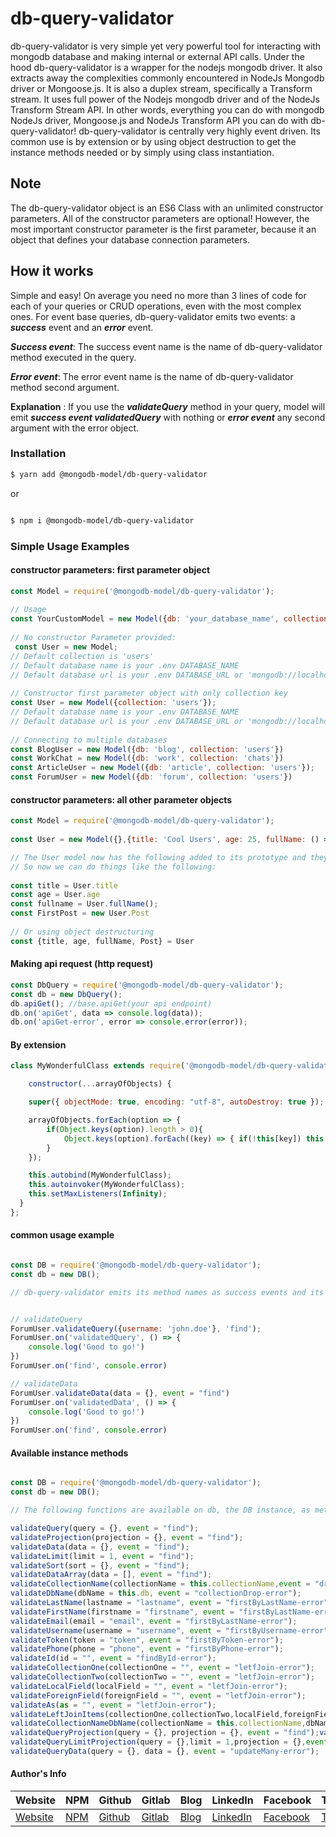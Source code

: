 # db-query-validator

db-query-validator is very simple yet very powerful tool for interacting with
mongodb database and making internal or external API calls. Under the hood db-query-validator is a wrapper for the 
nodejs mongodb driver. It also extracts away the complexities commonly encountered in NodeJs Mongodb
driver or Mongoose.js. It is also a duplex stream, specifically a Transform stream. It uses
full power of the Nodejs mongodb driver and of the NodeJs Transform Stream API. In other words, everything you can do with mongodb NodeJs driver, Mongoose.js and NodeJs Transform API you can do with db-query-validator! db-query-validator is centrally very highly event driven. Its common use is by extension or by using object destruction to get the instance methods needed or by simply using class instantiation.

## Note 
The db-query-validator object is an ES6 Class with an unlimited constructor parameters. All of the constructor parameters are optional! However, the most important constructor parameter is the first parameter, because it an object that defines your database connection parameters.

## How it works 
Simple and easy! On average you need no more than 3 lines of code for each of your queries or CRUD operations, even with the most complex ones. For event base queries, db-query-validator emits two events: a ***success*** event and an ***error*** event.

***Success event***:
 The success event name is the name of db-query-validator method executed in the query.

***Error event***:
 The error event name is the name of db-query-validator method second argument.

**Explanation** :
 If you use the ***validateQuery*** method in your query, model will emit ***success event validatedQuery*** with nothing or ***error event*** any second argument with the error object.

### Installation

```bash
$ yarn add @mongodb-model/db-query-validator

```
 or 

```bash

$ npm i @mongodb-model/db-query-validator

```

### Simple Usage Examples



#### constructor parameters: first parameter object 
```javascript
const Model = require('@mongodb-model/db-query-validator');
                
// Usage 
const YourCustomModel = new Model({db: 'your_database_name', collection: 'your_collection_name', url: 'your_database_url'})
                
// No constructor Parameter provided: 
 const User = new Model;
// Default collection is 'users'
// Default database name is your .env DATABASE_NAME 
// Default database url is your .env DATABASE_URL or 'mongodb://localhost:27017'
                
// Constructor first parameter object with only collection key
const User = new Model({collection: 'users'});
// Default database name is your .env DATABASE_NAME 
// Default database url is your .env DATABASE_URL or 'mongodb://localhost:27017'
                
// Connecting to multiple databases
const BlogUser = new Model({db: 'blog', collection: 'users'})
const WorkChat = new Model({db: 'work', collection: 'chats'})
const ArticleUser = new Model({db: 'article', collection: 'users'});
const ForumUser = new Model({db: 'forum', collection: 'users'})

```



#### constructor parameters: all other parameter objects 
```javascript
const Model = require('@mongodb-model/db-query-validator');
  
const User = new Model({},{title: 'Cool Users', age: 25, fullName: () => 'User Full Name', Post: class Post {}});

// The User model now has the following added to its prototype and they are bounded to it: title,age, fullName, post
// So now we can do things like the following: 
            
const title = User.title 
const age = User.age 
const fullname = User.fullName();
const FirstPost = new User.Post 
            
// Or using object destructuring 
const {title, age, fullName, Post} = User

```
#### Making api request (http request)
```javascript
const DbQuery = require('@mongodb-model/db-query-validator');
const db = new DbQuery();
db.apiGet(); //base.apiGet(your api endpoint)
db.on('apiGet', data => console.log(data));
db.on('apiGet-error', error => console.error(error));
```

#### By extension

```javascript
class MyWonderfulClass extends require('@mongodb-model/db-query-validator') {

    constructor(...arrayOfObjects) {

    super({ objectMode: true, encoding: "utf-8", autoDestroy: true });

    arrayOfObjects.forEach(option => {
        if(Object.keys(option).length > 0){
            Object.keys(option).forEach((key) => { if(!this[key]) this[key] = option[key];})
        }
    });

    this.autobind(MyWonderfulClass);
    this.autoinvoker(MyWonderfulClass);
    this.setMaxListeners(Infinity);
  }
};

```

#### common usage example
```javascript

const DB = require('@mongodb-model/db-query-validator');
const db = new DB();

// db-query-validator emits its method names as success events and its method names plus the string "-error" as error events


// validateQuery
ForumUser.validateQuery({username: 'john.doe'}, 'find');
ForumUser.on('validatedQuery', () => {
    console.log('Good to go!')
})
ForumUser.on('find', console.error)

// validateData
ForumUser.validateData(data = {}, event = "find")
ForumUser.on('validatedData', () => {
    console.log('Good to go!')
})
ForumUser.on('find', console.error)
```



#### Available instance methods 
```javascript

const DB = require('@mongodb-model/db-query-validator');
const db = new DB();

// The following functions are available on db, the DB instance, as methods.

validateQuery(query = {}, event = "find");
validateProjection(projection = {}, event = "find");
validateData(data = {}, event = "find");
validateLimit(limit = 1, event = "find");
validateSort(sort = {}, event = "find");
validateDataArray(data = [], event = "find");
validateCollectionName(collectionName = this.collectionName,event = "dropCollection-error");
validateDbName(dbName = this.db, event = "collectionDrop-error");
validateLastName(lastname = "lastname", event = "firstByLastName-error");
validateFirstName(firstname = "firstname", event = "firstByLastName-error");
validateEmail(email = "email", event = "firstByLastName-error");
validateUsername(username = "username", event = "firstByUsername-error");
validateToken(token = "token", event = "firstByToken-error");
validatePhone(phone = "phone", event = "firstByPhone-error");
validateId(id = "", event = "findById-error");
validateCollectionOne(collectionOne = "", event = "letfJoin-error");
validateCollectionTwo(collectionTwo = "", event = "letfJoin-error");
validateLocalField(localField = "", event = "letfJoin-error");
validateForeignField(foreignField = "", event = "letfJoin-error");
validateAs(as = "", event = "letfJoin-error");
validateLeftJoinItems(collectionOne,collectionTwo,localField,foreignField,as,event = "letfJoin-error");
validateCollectionNameDbName(collectionName = this.collectionName,dbName = this.db,event = "collectionDrop-error");
validateQueryProjection(query = {}, projection = {}, event = "find");validateQueryProjectionSort(query = {},sort = {},projection = {},event = "find");
validateQueryLimitProjection(query = {},limit = 1,projection = {},event = "find");
validateQueryData(query = {}, data = {}, event = "updateMany-error");
```

#### Author's Info
Website|NPM|Github|Gitlab|Blog|LinkedIn|Facebook|Twitter|Instagram|
--- | --- | --- | --- | --- | --- | --- |--- |--- |
[Website](https://www.ericsonsweah.com/dashboard)|[NPM](https://www.npmjs.com/org/mongodb-model)|[Github](https://github.com/ericsonweah)|[Gitlab](https://gitlab.com/ericsonweah)|[Blog](https://www.ericonsweah.dev)|[LinkedIn](https://www.linkedin.com/in/ericson-weah-b03600210)|[Facebook](https://www.facebook.com/Eric.S.Weah)|[Twitter](https://twitter.com/EricsonWeah1)|[Instagram](https://www.instagram.com/ericsonweah/)|

